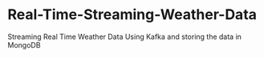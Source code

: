# Real-Time-Streaming-Weather-Data
Streaming Real Time Weather Data Using Kafka and storing the data in MongoDB
